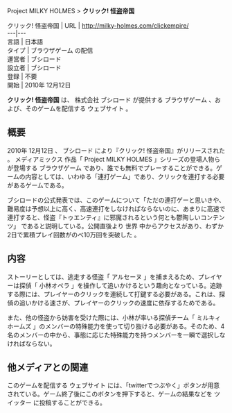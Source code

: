 Project MILKY HOLMES  > **クリック! 怪盗帝国**

クリック! 怪盗帝国  |  URL  |  http://milky-holmes.com/clickempire/   
---|---  
言語  |  日本語   
タイプ  |  ブラウザゲーム  の配信   
運営者  |  ブシロード   
設立者  |  ブシロード   
登録  |  不要   
開始  |  2010年  12月12日       
  
**クリック! 怪盗帝国** は、  株式会社  ブシロード  が提供する  ブラウザゲーム  、および、そのゲームを配信する  ウェブサイト  。

##  概要  

2010年  12月12日  、  ブシロード  により『クリック! 怪盗帝国』がリリースされた      。  メディアミックス  作品「
Project MILKY HOLMES  」シリーズの登場人物らが登場する  ブラウザゲーム
であり、誰でも無料でプレーすることができる。ゲームの内容としては、いわゆる「連打ゲーム」であり、クリックを連打する必要があるゲームである。

ブシロードの公式発表では、このゲームについて「ただの連打ゲーと思いきや、難易度は予想以上に高く、高速連打をしなければならないのに、あまりに高速で連打すると、怪盗『トゥエンティ』に邪魔されるという何とも鬱陶しいコンテンツ」
  であると説明している。公開直後より  世界  中からアクセスがあり、わずか2日で累積プレイ回数がのべ10万回を突破した      。

##  内容  

ストーリーとしては、逃走する怪盗「  アルセーヌ  」を捕まえるため、プレイヤーは探偵「  小林オペラ
」を操作して追いかけるという趣向となっている。追跡する際には、プレイヤーのクリックを連続して打鍵する必要がある。これは、探偵の追いかける速さが、プレイヤーのクリックの速度に依存するためである。

また、他の怪盗から妨害を受けた際には、小林が率いる探偵チーム「  ミルキィホームズ
」のメンバーの特殊能力を使って切り抜ける必要がある。そのため、4名のメンバーの中から、事態に応じた特殊能力を持つメンバーを一瞬で選択しなければならない。

##  他メディアとの関連  

このゲームを配信する  ウェブサイト  には、「twitterでつぶやく」ボタンが用意されている。ゲーム終了後にこのボタンを押下すると、ゲームの結果などを
ツイッター  に投稿することができる。

